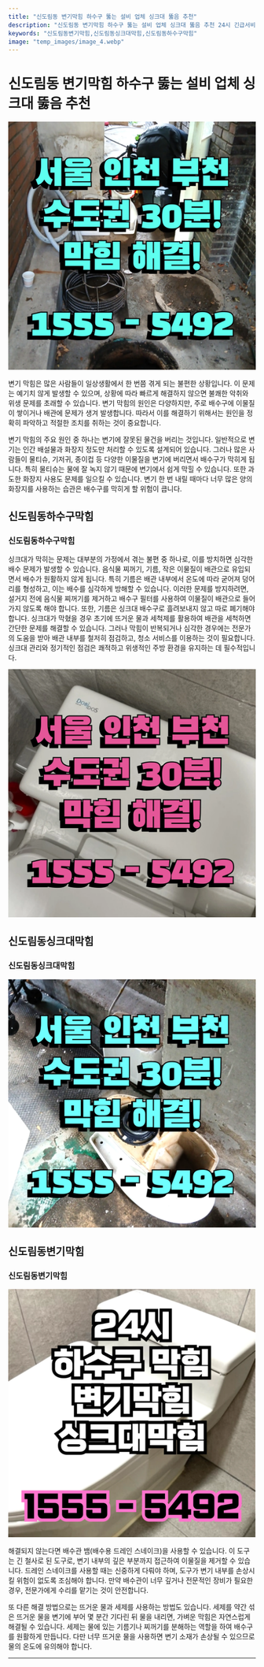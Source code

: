 ```yaml
---
title: "신도림동 변기막힘 하수구 뚫는 설비 업체 싱크대 뚫음 추천"
description: "신도림동 변기막힘 하수구 뚫는 설비 업체 싱크대 뚫음 추천 24시 긴급서비스"
keywords: "신도림동변기막힘,신도림동싱크대막힘,신도림동하수구막힘"
image: "temp_images/image_4.webp"
---
```


# 신도림동 변기막힘 하수구 뚫는 설비 업체 싱크대 뚫음 추천

![신도림동하수구막힘](temp_images/image_5.webp) 

변기 막힘은 많은 사람들이 일상생활에서 한 번쯤 겪게 되는 불편한 상황입니다. 이 문제는 예기치 않게 발생할 수 있으며, 상황에 따라 빠르게 해결하지 않으면 불쾌한 악취와 위생 문제를 초래할 수 있습니다. 변기 막힘의 원인은 다양하지만, 주로 배수구에 이물질이 쌓이거나 배관에 문제가 생겨 발생합니다. 따라서 이를 해결하기 위해서는 원인을 정확히 파악하고 적절한 조치를 취하는 것이 중요합니다.

변기 막힘의 주요 원인 중 하나는 변기에 잘못된 물건을 버리는 것입니다. 일반적으로 변기는 인간 배설물과 화장지 정도만 처리할 수 있도록 설계되어 있습니다. 그러나 많은 사람들이 물티슈, 기저귀, 종이컵 등 다양한 이물질을 변기에 버리면서 배수구가 막히게 됩니다. 특히 물티슈는 물에 잘 녹지 않기 때문에 변기에서 쉽게 막힐 수 있습니다. 또한 과도한 화장지 사용도 문제를 일으킬 수 있습니다. 변기 한 번 내릴 때마다 너무 많은 양의 화장지를 사용하는 습관은 배수구를 막히게 할 위험이 큽니다.


## 신도림동하수구막힘

### 신도림동하수구막힘

싱크대가 막히는 문제는 대부분의 가정에서 겪는 불편 중 하나로, 이를 방치하면 심각한 배수 문제가 발생할 수 있습니다. 음식물 찌꺼기, 기름, 작은 이물질이 배관으로 유입되면서 배수가 원활하지 않게 됩니다. 특히 기름은 배관 내부에서 온도에 따라 굳어져 덩어리를 형성하고, 이는 배수를 심각하게 방해할 수 있습니다. 이러한 문제를 방지하려면, 설거지 전에 음식물 찌꺼기를 제거하고 배수구 필터를 사용하여 이물질이 배관으로 들어가지 않도록 해야 합니다. 또한, 기름은 싱크대 배수구로 흘려보내지 않고 따로 폐기해야 합니다. 싱크대가 막혔을 경우 초기에 뜨거운 물과 세척제를 활용하여 배관을 세척하면 간단한 문제를 해결할 수 있습니다. 그러나 막힘이 반복되거나 심각한 경우에는 전문가의 도움을 받아 배관 내부를 철저히 점검하고, 청소 서비스를 이용하는 것이 필요합니다. 싱크대 관리와 정기적인 점검은 쾌적하고 위생적인 주방 환경을 유지하는 데 필수적입니다.

![신도림동하수구막힘](temp_images/image_2.webp) 



## 신도림동싱크대막힘

### 신도림동싱크대막힘

![신도림동싱크대막힘](temp_images/image_9.webp) 



## 신도림동변기막힘

### 신도림동변기막힘

![신도림동변기막힘](temp_images/image_3.webp) 

  해결되지 않는다면 배수관 뱀(배수용 드레인 스네이크)을 사용할 수 있습니다. 이 도구는 긴 철사로 된 도구로, 변기 내부의 깊은 부분까지 접근하여 이물질을 제거할 수 있습니다. 드레인 스네이크를 사용할 때는 신중하게 다뤄야 하며, 도구가 변기 내부를 손상시킬 위험이 없도록 조심해야 합니다. 만약 배수관이 너무 깊거나 전문적인 장비가 필요한 경우, 전문가에게 수리를 맡기는 것이 안전합니다.

또 다른 해결 방법으로는 뜨거운 물과 세제를 사용하는 방법도 있습니다. 세제를 약간 섞은 뜨거운 물을 변기에 부어 몇 분간 기다린 뒤 물을 내리면, 가벼운 막힘은 자연스럽게 해결될 수 있습니다. 세제는 물에 있는 기름기나 찌꺼기를 분해하는 역할을 하여 배수구를 원활하게 만듭니다. 다만 너무 뜨거운 물을 사용하면 변기 소재가 손상될 수 있으므로 물의 온도에 유의해야 합니다.

---

